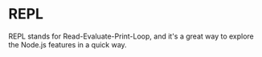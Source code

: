 # REPL

REPL stands for Read-Evaluate-Print-Loop, and it's a great way to explore the Node.js features in a quick way.
